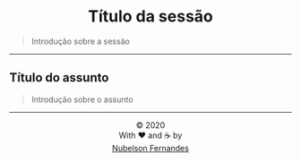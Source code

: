 <div align="center" id="header">
<h1>Título da sessão</h1>
</div>

> Introdução sobre a sessão

---

## Título do assunto

> Introdução sobre o assunto

---

<div align="center" id="footer" >
© 2020 <br>
With ❤️ and ☕ by <br>
<a href="https://nubelson.dev" target="_blank" rel="noopener noreferrer">Nubelson Fernandes</a>
</div>
